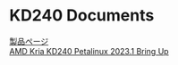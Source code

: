 # KD240 Documents  

[製品ページ](https://japan.xilinx.com/products/som/kria/kd240-drives-starter-kit.html)  
[AMD Kria KD240 Petalinux 2023.1 Bring Up](https://www.hackster.io/LogicTronix/amd-kria-kd240-petalinux-2023-1-bringup-22e7f9)  
 
